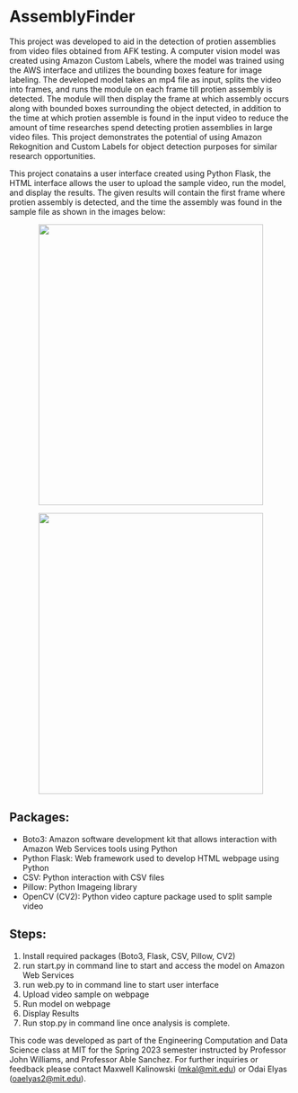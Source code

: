 # AssemblyFinder
This project was developed to aid in the detection of protien assemblies from video files obtained from AFK testing. A computer vision model was created using Amazon Custom Labels, where the model was trained using the AWS interface and utilizes the bounding boxes feature for image labeling. The developed model takes an mp4 file as input, splits the video into frames, and runs the module on each frame till protien assembly is detected. The module will then display the frame at which assembly occurs along with bounded boxes surrounding the object detected, in addition to the time at which protien assemble is found in the input video to reduce the amount of time researches spend detecting protien assemblies in large video files. This project demonstrates the potential of using Amazon Rekognition and Custom Labels for object detection purposes for similar research opportunities. 

This project conatains a user interface created using Python Flask, the HTML interface allows the user to upload the sample video, run the model, and display the results. The given results will contain the first frame where protien assembly is detected, and the time the assembly was found in the sample file as shown in the images below:


<p align = "center">
<img width = "400" height = "500" src ="https://user-images.githubusercontent.com/77697922/236269130-48e9823b-25d9-4633-b425-dc59402cc6a3.jpg" >
</p>

<p align = "center">
<img width = "400" height = "500" src ="https://user-images.githubusercontent.com/77697922/236269342-e532d434-d8e2-4072-9a8b-e94cd250b73b.jpg">
</p>

## Packages:
* Boto3: Amazon software development kit that allows interaction with Amazon Web Services tools using Python
* Python Flask: Web framework used to develop HTML webpage using Python
* CSV: Python interaction with CSV files
* Pillow: Python Imageing library
* OpenCV (CV2): Python video capture package used to split sample video

## Steps:
1. Install required packages (Boto3, Flask, CSV, Pillow, CV2)
2. run start.py in command line to start and access the model on Amazon Web Services
3. run web.py to in command line to start user interface
4. Upload video sample on webpage
5. Run model on webpage
6. Display Results
7. Run stop.py in command line once analysis is complete.

This code was developed as part of the Engineering Computation and Data Science class at MIT for the Spring 2023 semester instructed by Professor John Williams, and Professor Able Sanchez. For further inquiries or feedback please contact Maxwell Kalinowski (mkal@mit.edu)  or Odai Elyas (oaelyas2@mit.edu).






